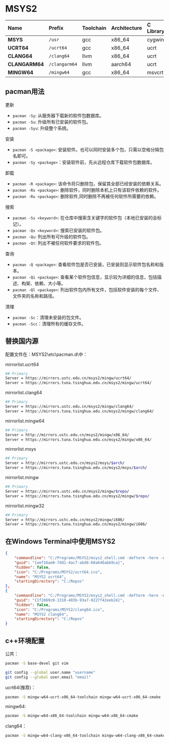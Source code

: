 # MSYS2

| Name         | Prefix         | Toolchain     | Architecture | C Library | C++ Library |
| :------------- | :------------ | :----------- | :-------- | :---------- | --------- |
| **MSYS**       | `/usr`        | gcc          | x86_64    | cygwin      | libstdc++ |
| **UCRT64**     | `/ucrt64`     | gcc          | x86_64    | ucrt        | libstdc++ |
| **CLANG64**    | `/clang64`    | llvm         | x86_64    | ucrt        | libc++    |
| **CLANGARM64** | `/clangarm64` | llvm         | aarch64   | ucrt        | libc++    |
| **MINGW64**    | `/mingw64`    | gcc          | x86_64    | msvcrt      | libstdc++ |

## pacman用法
更新
+ `pacman -Sy`: 从服务器下载新的软件包数据库。
+ `pacman -Su`: 升级所有已安装的软件包。
+ `pacman -Syu`: 升级整个系统。

安装
+ `pacman -S <package>`: 安装软件。也可以同时安装多个包，只需以空格分隔包名即可。
+ `pacman -Sy <package>`：安装软件前，先从远程仓库下载软件包数据库。

卸载
+ `pacman -R <package>`: 该命令将只删除包，保留其全部已经安装的依赖关系。
+ `pacman -Rs <package>`: 删除软件，同时删除本机上只有该软件依赖的软件。
+ `pacman -Ru <package>`: 删除软件,同时删除不再被任何软件所需要的依赖。

搜索
+ `pacman -Ss <keyword>`: 在仓库中搜索含关键字的软件包（本地已安装的会标记）。
+ `pacman -Qs <keyword>`: 搜索已安装的软件包。
+ `pacman -Qu`: 列出所有可升级的软件包。
+ `pacman -Qt`: 列出不被任何软件要求的软件包。

查询
+ `pacman -Q <package>`: 查看软件包是否已安装，已安装则显示软件包名称和版本。
+ `pacman -Qi <package>`: 查看某个软件包信息，显示较为详细的信息，包括描述、构架、依赖、大小等。
+ `pacman -Ql <package>`: 列出软件包内所有文件，包括软件安装的每个文件、文件夹的名称和路径。

清理
+ `pacman -Sc`：清理未安装的包文件。
+ `pacman -Scc`：清理所有的缓存文件。
## 替换国内源
配置文件在：MSYS2\etc\pacman.d\中：

mirrorlist.ucrt64
```bash
## Primary
Server = https://mirrors.ustc.edu.cn/msys2/mingw/ucrt64/
Server = https://mirrors.tuna.tsinghua.edu.cn/msys2/mingw/ucrt64/
```
mirrorlist.clang64
```bash
## Primary
Server = https://mirrors.ustc.edu.cn/msys2/mingw/clang64/
Server = https://mirrors.tuna.tsinghua.edu.cn/msys2/mingw/clang64/
```
mirrorlist.mingw64
```bash
## Primary
Server = http://mirrors.ustc.edu.cn/msys2/mingw/x86_64/
Server = https://mirrors.tuna.tsinghua.edu.cn/msys2/mingw/x86_64/
```
mirrorlist.msys
```bash
## Primary
Server = http://mirrors.ustc.edu.cn/msys2/msys/$arch/
Server = https://mirrors.tuna.tsinghua.edu.cn/msys2/msys/$arch/
```
mirrorlist.mingw
```bash
## Primary
Server = https://mirrors.ustc.edu.cn/msys2/mingw/$repo/
Server = https://mirrors.tuna.tsinghua.edu.cn/msys2/mingw/$repo/
```
mirrorlist.mingw32
```bash
## Primary
Server = http://mirrors.ustc.edu.cn/msys2/mingw/i686/
Server = https://mirrors.tuna.tsinghua.edu.cn/msys2/mingw/i686/
```

## 在Windows Terminal中使用MSYS2
```json
{
    "commandline": "C:/Programs/MSYS2/msys2_shell.cmd -defterm -here -no-start -ucrt64 -shell bash",
    "guid": "{aef16ae0-7dd1-4ac7-abd8-60a646abb9ca}",
    "hidden": false,
    "icon": "C:/Programs/MSYS2/ucrt64.ico",
    "name": "MSYS2 ucrt64",
    "startingDirectory": "C:/Repos"
},
{
    "commandline": "C:/Programs/MSYS2/msys2_shell.cmd -defterm -here -no-start -clang64 -shell bash",
    "guid": "{1f2869c0-1310-403b-93a7-9227f42eeb24}",
    "hidden": false,
    "icon": "C:/Programs/MSYS2/clang64.ico",
    "name": "MSYS2 clang64",
    "startingDirectory": "C:/Repos"
}
```

## c++环境配置
公共：
```bash
pacman -S base-devel git vim

git config --global user.name "username"
git config --global user.email "email"
```

ucrt64(推荐)：
```bash
pacman -S mingw-w64-ucrt-x86_64-toolchain mingw-w64-ucrt-x86_64-cmake
```

mingw64:
```bash
pacman -S mingw-w64-x86_64-toolchain mingw-w64-x86_64-cmake
```

clang64：

```bash
pacman -S mingw-w64-clang-x86_64-toolchain mingw-w64-clang-x86_64-cmake
```
